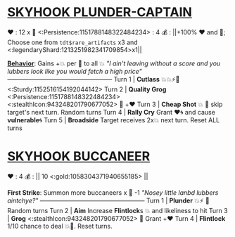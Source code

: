 # [__**SKYHOOK PLUNDER-CAPTAIN**__](<https://www.youtube.com/watch?v=J2skbG1WHXw>)
❤️ : 12 x 👥 
<:Persistence:1151788148322484234> : 4
💰 : ||+100% ❤️ and 🔷; Choose one from `tdt$rare_artifacts` x3 and <:legendaryShard:1213251982341709854>x1||

[**Behavior**](https://media.discordapp.net/attachments/1056365502101979146/1221288344944644126/download.jpg?ex=66120867&is=65ff9367&hm=6207c57dc4a2910b67730312fbd6fc447a504f42eef2bf051e1c4cb246a6e55d&=&format=webp&width=450&height=676): Gains +💥 per 👥 to all 💥
*"I ain't leaving without a score and you lubbers look like you would fetch a high price"*
—————————————————
Turn 1  | **Cutlass** 💥💥⚡🔀 <:Sturdy:1152516154192044142>
Turn 2 | **Quality Grog** <:Persistence:1151788148322484234><:stealthIcon:943248201790677052> 🔀 +❤️
Turn 3 | **Cheap Shot** 💥 🔀 skip target's next turn. Random turns
Turn 4 | **Rally Cry** Grant ❤️🌀 and cause __vulnerable__🌀
Turn 5 | **Broadside** Target receives 2x💥 next turn. Reset ALL turns


# [__**SKYHOOK BUCCANEER**__](<https://www.youtube.com/watch?v=24wxVzCSnOc>)
❤️ : 4
💰 : || 10 <:gold:1058304371940655185> ||

**First Strike**: Summon more buccaneers x :busts_in_silhouette: -1
*"Nosey little lanbd lubbers aintchye?"*
—————————————————
Turn 1  | **Plunder** 💥⚡ 🔀 Random turns
Turn 2 | **Aim** Increase **Flintlock**s 💥 and likeliness to hit
Turn 3 | **Grog** <:stealthIcon:943248201790677052> 🔀 Grant +❤️
Turn 4 | **Flintlock** 1/10 chance to deal 💥🎯. Reset turns.